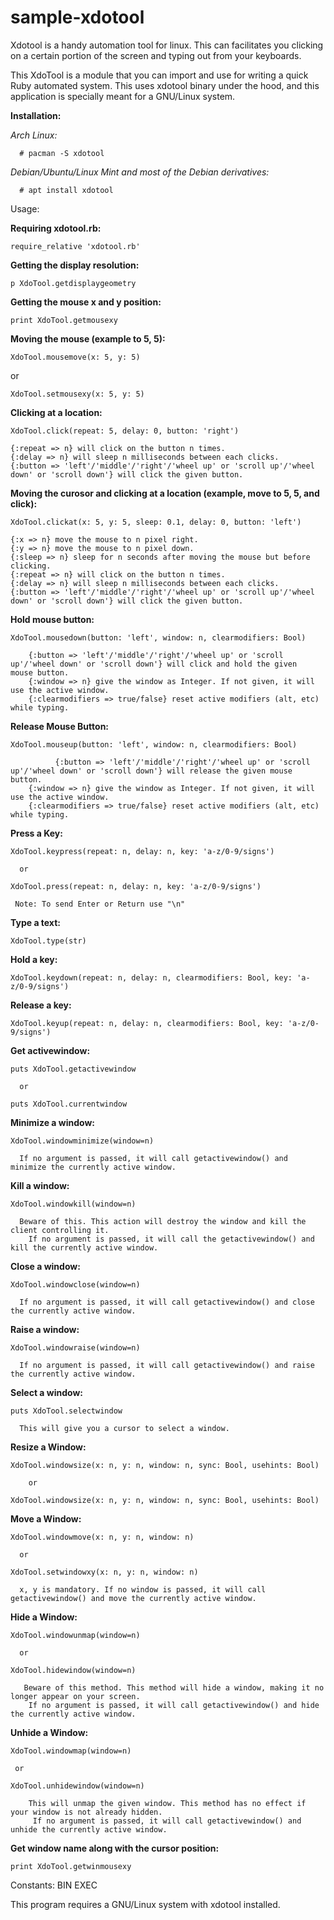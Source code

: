 # sample-xdotool
Xdotool is a handy automation tool for linux. This can facilitates you clicking on a certain portion of the screen and typing out from your keyboards.

This XdoTool is a module that you can import and use for writing a quick Ruby automated system.
This uses xdotool binary under the hood, and this application is specially meant for a GNU/Linux system.

**Installation:**

  *Arch Linux:*
  
      # pacman -S xdotool
      
  *Debian/Ubuntu/Linux Mint and most of the Debian derivatives:*
  
      # apt install xdotool
      
Usage:

**Requiring xdotool.rb:**

  `require_relative 'xdotool.rb'`
  
**Getting the display resolution:**

  `p XdoTool.getdisplaygeometry`
  
**Getting the mouse x and y position:**

  `print XdoTool.getmousexy`

**Moving the mouse (example to 5, 5):**

  `XdoTool.mousemove(x: 5, y: 5)`

  or

  `XdoTool.setmousexy(x: 5, y: 5)`


**Clicking at a location:**

  `XdoTool.click(repeat: 5, delay: 0, button: 'right')`

    {:repeat => n} will click on the button n times.
    {:delay => n} will sleep n milliseconds between each clicks.
    {:button => 'left'/'middle'/'right'/'wheel up' or 'scroll up'/'wheel down' or 'scroll down'} will click the given button.

**Moving the curosor and clicking at a location (example, move to 5, 5, and click):**

  `XdoTool.clickat(x: 5, y: 5, sleep: 0.1, delay: 0, button: 'left')`

    {:x => n} move the mouse to n pixel right.
    {:y => n} move the mouse to n pixel down.
    {:sleep => n} sleep for n seconds after moving the mouse but before clicking.
    {:repeat => n} will click on the button n times.
    {:delay => n} will sleep n milliseconds between each clicks.
    {:button => 'left'/'middle'/'right'/'wheel up' or 'scroll up'/'wheel down' or 'scroll down'} will click the given button.

**Hold mouse button:**

  `XdoTool.mousedown(button: 'left', window: n, clearmodifiers: Bool)`

        {:button => 'left'/'middle'/'right'/'wheel up' or 'scroll up'/'wheel down' or 'scroll down'} will click and hold the given  mouse button.
        {:window => n} give the window as Integer. If not given, it will use the active window.
        {:clearmodifiers => true/false} reset active modifiers (alt, etc) while typing.
        
 
**Release Mouse Button:**
 
   `XdoTool.mouseup(button: 'left', window: n, clearmodifiers: Bool)`

              {:button => 'left'/'middle'/'right'/'wheel up' or 'scroll up'/'wheel down' or 'scroll down'} will release the given mouse button.
        {:window => n} give the window as Integer. If not given, it will use the active window.
        {:clearmodifiers => true/false} reset active modifiers (alt, etc) while typing.

**Press a Key:**

   `XdoTool.keypress(repeat: n, delay: n, key: 'a-z/0-9/signs')`
    
      or
      
   `XdoTool.press(repeat: n, delay: n, key: 'a-z/0-9/signs')`
    
     Note: To send Enter or Return use "\n"
    
**Type a text:**

   `XdoTool.type(str)`

**Hold a key:**

   `XdoTool.keydown(repeat: n, delay: n, clearmodifiers: Bool, key: 'a-z/0-9/signs')`

**Release a key:**

   `XdoTool.keyup(repeat: n, delay: n, clearmodifiers: Bool, key: 'a-z/0-9/signs')`
    
**Get activewindow:**

   `puts XdoTool.getactivewindow`
    
      or
     
   `puts XdoTool.currentwindow`
    
**Minimize a window:**

   `XdoTool.windowminimize(window=n)`
    
      If no argument is passed, it will call getactivewindow() and minimize the currently active window.
      
**Kill a window:**

   `XdoTool.windowkill(window=n)`
    
      Beware of this. This action will destroy the window and kill the client controlling it.
        If no argument is passed, it will call the getactivewindow() and kill the currently active window.
      
**Close a window:**

   `XdoTool.windowclose(window=n)`
    
      If no argument is passed, it will call getactivewindow() and close the currently active window.

**Raise a window:**

   `XdoTool.windowraise(window=n)`

      If no argument is passed, it will call getactivewindow() and raise the currently active window.
      
**Select a window:**

   `puts XdoTool.selectwindow`
  
      This will give you a cursor to select a window.
      
**Resize a Window:**

   `XdoTool.windowsize(x: n, y: n, window: n, sync: Bool, usehints: Bool)`

        or
        
   `XdoTool.windowsize(x: n, y: n, window: n, sync: Bool, usehints: Bool)`

**Move a Window:**

   `XdoTool.windowmove(x: n, y: n, window: n)`
    
      or
      
   `XdoTool.setwindowxy(x: n, y: n, window: n)`


      x, y is mandatory. If no window is passed, it will call getactivewindow() and move the currently active window.
      
**Hide a Window:**

   `XdoTool.windowunmap(window=n)`
    
      or
      
   `XdoTool.hidewindow(window=n)`
    
       Beware of this method. This method will hide a window, making it no longer appear on your screen.
        If no argument is passed, it will call getactivewindow() and hide the currently active window.
       
**Unhide a Window:**

   `XdoTool.windowmap(window=n)`
    
     or
      
   `XdoTool.unhidewindow(window=n)`
    
        This will unmap the given window. This method has no effect if your window is not already hidden.
         If no argument is passed, it will call getactivewindow() and unhide the currently active window.
         
**Get window name along with the cursor position:**

   `print XdoTool.getwinmousexy`
 
 
 Constants:
  BIN
  EXEC
  
This program requires a GNU/Linux system with xdotool installed.
